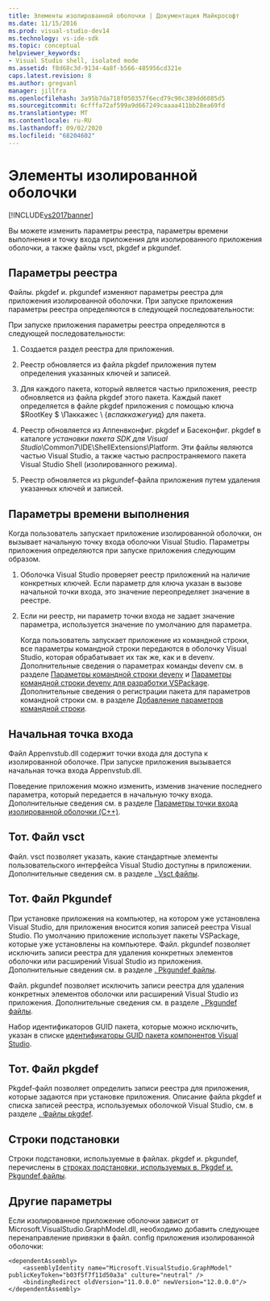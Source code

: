 ```yaml
---
title: Элементы изолированной оболочки | Документация Майкрософт
ms.date: 11/15/2016
ms.prod: visual-studio-dev14
ms.technology: vs-ide-sdk
ms.topic: conceptual
helpviewer_keywords:
- Visual Studio shell, isolated mode
ms.assetid: f8d68c3d-9134-4a8f-b566-485956cd321e
caps.latest.revision: 8
ms.author: gregvanl
manager: jillfra
ms.openlocfilehash: 3a95b7da718f050357f6ecd79c90c389dd6085d5
ms.sourcegitcommit: 6cfffa72af599a9d667249caaaa411bb28ea69fd
ms.translationtype: MT
ms.contentlocale: ru-RU
ms.lasthandoff: 09/02/2020
ms.locfileid: "68204602"
---
```

# <a name="elements-of-the-isolated-shell"></a>Элементы изолированной оболочки
[!INCLUDE[vs2017banner](../includes/vs2017banner.md)]

Вы можете изменить параметры реестра, параметры времени выполнения и точку входа приложения для изолированного приложения оболочки, а также файлы vsct, pkgdef и pkgundef.  
  
## <a name="registry-settings"></a>Параметры реестра  
 Файлы. pkgdef и. pkgundef изменяют параметры реестра для приложения изолированной оболочки. При запуске приложения параметры реестра определяются в следующей последовательности:  
  
 При запуске приложения параметры реестра определяются в следующей последовательности:  
  
1. Создается раздел реестра для приложения.  
  
2. Реестр обновляется из файла pkgdef приложения путем определения указанных ключей и записей.  
  
3. Для каждого пакета, который является частью приложения, реестр обновляется из файла pkgdef этого пакета. Каждый пакет определяется в файле pkgdef приложения с помощью ключа $RootKey $ \Паккажес \\ {*вспаккажегуид*} для пакета.  
  
4. Реестр обновляется из Аппенвконфиг. pkgdef и Басеконфиг. pkgdef в каталоге *установки пакета SDK для Visual Studio*\Common7\IDE\ShellExtensions\Platform. Эти файлы являются частью Visual Studio, а также частью распространяемого пакета Visual Studio Shell (изолированного режима).  
  
5. Реестр обновляется из pkgundef-файла приложения путем удаления указанных ключей и записей.  
  
## <a name="run-time-settings"></a>Параметры времени выполнения  
 Когда пользователь запускает приложение изолированной оболочки, он вызывает начальную точку входа оболочки Visual Studio. Параметры приложения определяются при запуске приложения следующим образом.  
  
1. Оболочка Visual Studio проверяет реестр приложений на наличие конкретных ключей. Если параметр для ключа указан в вызове начальной точки входа, это значение переопределяет значение в реестре.  
  
2. Если ни реестр, ни параметр точки входа не задает значение параметра, используется значение по умолчанию для параметра.  
  
   Когда пользователь запускает приложение из командной строки, все параметры командной строки передаются в оболочку Visual Studio, которая обрабатывает их так же, как и в devenv. Дополнительные сведения о параметрах команды devenv см. в разделе [Параметры командной строки devenv](../ide/reference/devenv-command-line-switches.md) и [Параметры командной строки devenv для разработки VSPackage](../extensibility/devenv-command-line-switches-for-vspackage-development.md). Дополнительные сведения о регистрации пакета для параметров командной строки см. в разделе [Добавление параметров командной строки](../extensibility/adding-command-line-switches.md).  
  
## <a name="the-start-entry-point"></a>Начальная точка входа  
 Файл Appenvstub.dll содержит точки входа для доступа к изолированной оболочке. При запуске приложения вызывается начальная точка входа Appenvstub.dll.  
  
 Поведение приложения можно изменить, изменив значение последнего параметра, который передается в начальную точку входа. Дополнительные сведения см. в разделе [Параметры точки входа изолированной оболочки (C++)](../extensibility/isolated-shell-entry-point-parameters-cpp.md).  
  
## <a name="the-vsct-file"></a>Тот. Файл vsct  
 Файл. vsct позволяет указать, какие стандартные элементы пользовательского интерфейса Visual Studio доступны в приложении. Дополнительные сведения см. в разделе [. Vsct файлы](../extensibility/modifying-the-isolated-shell-by-using-the-dot-vsct-file.md).  
  
## <a name="the-pkgundef-file"></a>Тот. Файл Pkgundef  
 При установке приложения на компьютер, на котором уже установлена Visual Studio, для приложения вносится копия записей реестра Visual Studio. По умолчанию приложение использует пакеты VSPackage, которые уже установлены на компьютере. Файл. pkgundef позволяет исключить записи реестра для удаления конкретных элементов оболочки или расширений Visual Studio из приложения. Дополнительные сведения см. в разделе [. Pkgundef файлы](../extensibility/modifying-the-isolated-shell-by-using-the-dot-pkgundef-file.md).  
  
 Файл. pkgundef позволяет исключить записи реестра для удаления конкретных элементов оболочки или расширений Visual Studio из приложения. Дополнительные сведения см. в разделе [. Pkgundef файлы](../extensibility/modifying-the-isolated-shell-by-using-the-dot-pkgundef-file.md).  
  
 Набор идентификаторов GUID пакета, которые можно исключить, указан в списке [идентификаторы GUID пакета компонентов Visual Studio](../extensibility/package-guids-of-visual-studio-features.md).  
  
## <a name="the-pkgdef-file"></a>Тот. Файл pkgdef  
 Pkgdef-файл позволяет определить записи реестра для приложения, которые задаются при установке приложения. Описание файла pkgdef и списка записей реестра, используемых оболочкой Visual Studio, см. в разделе [. Файлы pkgdef](../extensibility/modifying-the-isolated-shell-by-using-the-dot-pkgdef-file.md).  
  
## <a name="substitution-strings"></a>Строки подстановки  
 Строки подстановки, используемые в файлах. pkgdef и. pkgundef, перечислены в [строках подстановки, используемых в. Pkgdef и. Pkgundef файлы](../extensibility/substitution-strings-used-in-dot-pkgdef-and-dot-pkgundef-files.md).  
  
## <a name="other-settings"></a>Другие параметры  
 Если изолированное приложение оболочки зависит от Microsoft.VisualStudio.GraphModel.dll, необходимо добавить следующее перенаправление привязки в файл. config приложения изолированной оболочки:  
  
```  
<dependentAssembly>  
    <assemblyIdentity name="Microsoft.VisualStudio.GraphModel" publicKeyToken="b03f5f7f11d50a3a" culture="neutral" />  
    <bindingRedirect oldVersion="11.0.0.0" newVersion="12.0.0.0"/>  
</dependentAssembly>  
  
```
